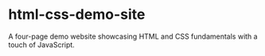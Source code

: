 # html-css-demo-site
A four-page demo website showcasing HTML and CSS fundamentals with a touch of JavaScript.
